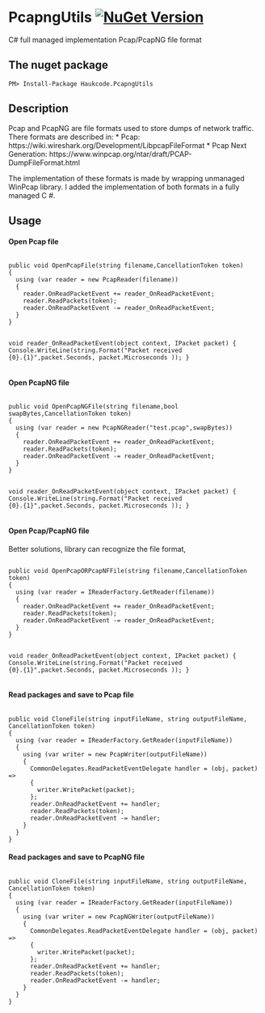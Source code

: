 # PcapngUtils  [![NuGet Version](http://img.shields.io/nuget/v/Haukcode.PcapngUtils.svg?style=flat)](https://www.nuget.org/packages/Haukcode.PcapngUtils/)

C# full managed implementation Pcap/PcapNG file format

## The nuget package
<pre><code>PM&gt; Install-Package Haukcode.PcapngUtils 
</code></pre>

<h2>Description</h2>
Pcap and PcapNG are file formats used to store dumps of network traffic. There formats are described in:
* Pcap: https://wiki.wireshark.org/Development/LibpcapFileFormat
* Pcap Next Generation: https://www.winpcap.org/ntar/draft/PCAP-DumpFileFormat.html


The implementation of these formats is made by wrapping unmanaged WinPcap library.
I added the implementation of both formats in a fully managed C #.

<h2>Usage</h2>
<h4>Open Pcap file</h4>
<pre><code>
public void OpenPcapFile(string filename,CancellationToken token)
{
  using (var reader = new PcapReader(filename))
  {
    reader.OnReadPacketEvent += reader_OnReadPacketEvent;
    reader.ReadPackets(token);
    reader.OnReadPacketEvent -= reader_OnReadPacketEvent;
  }
}  

void reader_OnReadPacketEvent(object context, IPacket packet)
{
  Console.WriteLine(string.Format("Packet received {0}.{1}",packet.Seconds, packet.Microseconds ));
}
</code></pre>
<h4>Open PcapNG file</h4>
<pre><code>
public void OpenPcapNGFile(string filename,bool swapBytes,CancellationToken token)
{
  using (var reader = new PcapNGReader("test.pcap",swapBytes))
  {
    reader.OnReadPacketEvent += reader_OnReadPacketEvent;
    reader.ReadPackets(token);
    reader.OnReadPacketEvent -= reader_OnReadPacketEvent;
  }
}  

void reader_OnReadPacketEvent(object context, IPacket packet)
{
  Console.WriteLine(string.Format("Packet received {0}.{1}",packet.Seconds, packet.Microseconds ));
}
</code></pre>
<h4>Open Pcap/PcapNG file</h4>
Better solutions, library can recognize the file format,
<pre><code>
public void OpenPcapORPcapNFFile(string filename,CancellationToken token)
{
  using (var reader = IReaderFactory.GetReader(filename))
  {
    reader.OnReadPacketEvent += reader_OnReadPacketEvent;
    reader.ReadPackets(token);
    reader.OnReadPacketEvent -= reader_OnReadPacketEvent;
  }
}  

void reader_OnReadPacketEvent(object context, IPacket packet)
{
  Console.WriteLine(string.Format("Packet received {0}.{1}",packet.Seconds, packet.Microseconds ));
}
</code></pre>
<h4>Read packages and save to Pcap file</h4>
<pre><code>
public void CloneFile(string inputFileName, string outputFileName, CancellationToken token)
{
  using (var reader = IReaderFactory.GetReader(inputFileName))
  {
    using (var writer = new PcapWriter(outputFileName))
    {
      CommonDelegates.ReadPacketEventDelegate handler = (obj, packet) =>
      {
        writer.WritePacket(packet);
      };
      reader.OnReadPacketEvent += handler;
      reader.ReadPackets(token);
      reader.OnReadPacketEvent -= handler; 
    }                
  }
}
</code></pre>
<h4>Read packages and save to PcapNG file</h4>
<pre><code>
public void CloneFile(string inputFileName, string outputFileName, CancellationToken token)
{
  using (var reader = IReaderFactory.GetReader(inputFileName))
  {
    using (var writer = new PcapNGWriter(outputFileName))
    {
      CommonDelegates.ReadPacketEventDelegate handler = (obj, packet) =>
      {
        writer.WritePacket(packet);
      };
      reader.OnReadPacketEvent += handler;
      reader.ReadPackets(token);
      reader.OnReadPacketEvent -= handler; 
    }                
  }
}
</code></pre>
